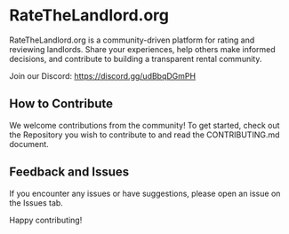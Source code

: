 # RateTheLandlord.org

RateTheLandlord.org is a community-driven platform for rating and reviewing landlords. Share your experiences, help others make informed decisions, and contribute to building a transparent rental community.

Join our Discord: https://discord.gg/udBbqDGmPH

## How to Contribute
We welcome contributions from the community! To get started, check out the Repository you wish to contribute to and read the CONTRIBUTING.md document.

## Feedback and Issues
If you encounter any issues or have suggestions, please open an issue on the Issues tab.

Happy contributing!
